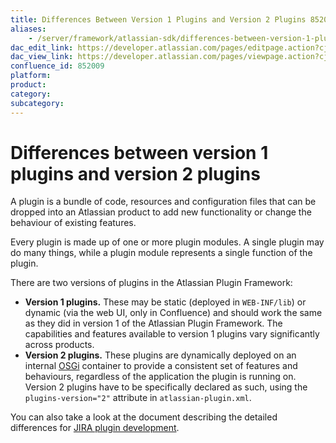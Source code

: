 ```yaml
---
title: Differences Between Version 1 Plugins and Version 2 Plugins 852009
aliases:
    - /server/framework/atlassian-sdk/differences-between-version-1-plugins-and-version-2-plugins-852009.html
dac_edit_link: https://developer.atlassian.com/pages/editpage.action?cjm=wozere&pageId=852009
dac_view_link: https://developer.atlassian.com/pages/viewpage.action?cjm=wozere&pageId=852009
confluence_id: 852009
platform:
product:
category:
subcategory:
---
```

# Differences between version 1 plugins and version 2 plugins

A plugin is a bundle of code, resources and configuration files that can be dropped into an Atlassian product to add new functionality or change the behaviour of existing features.

Every plugin is made up of one or more plugin modules. A single plugin may do many things, while a plugin module represents a single function of the plugin.

There are two versions of plugins in the Atlassian Plugin Framework:

-   **Version 1 plugins.** These may be static (deployed in `WEB-INF/lib`) or dynamic (via the web UI, only in Confluence) and should work the same as they did in version 1 of the Atlassian Plugin Framework. The capabilities and features available to version 1 plugins vary significantly across products.
-   **Version 2 plugins.** These plugins are dynamically deployed on an internal <a href="http://osgi.org" class="external-link">OSGi</a> container to provide a consistent set of features and behaviours, regardless of the application the plugin is running on. Version 2 plugins have to be specifically declared as such, using the `plugins-version="2"` attribute in `atlassian-plugin.xml`.

You can also take a look at the document describing the detailed differences for <a href="/pages/createpage.action?spaceKey=JIRADEV&amp;title=Differences+between+Plugins1+and+Plugins2" class="createlink">JIRA plugin development</a>.

























